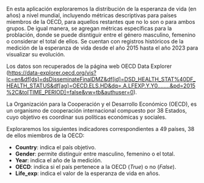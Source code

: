 En esta aplicación exploraremos la distribución de la esperanza de vida (en años) a nivel mundial, incluyendo métricas descriptivas para países miembros de la OECD, para aquellos restantes que no lo son o para ambos grupos. De igual manera, se agregan métricas específicas para la problación, donde se puede disntiguir entre el género masculino, femenino o considerar el total de ellos. Se cuentan con registros históricos de la medición de la esperanza de vida desde el año 2015 hasta el año 2023 para visualizar su evolución.

Los datos son recuperados de la página web OECD Data Explorer (https://data-explorer.oecd.org/vis?lc=en&df[ds]=dsDisseminateFinalDMZ&df[id]=DSD_HEALTH_STAT%40DF_HEALTH_STATUS&df[ag]=OECD.ELS.HD&dq=.A.LFEXP.Y.Y0........&pd=2015%2C&to[TIME_PERIOD]=false&vw=tb&authuser=0).


La Organización para la Cooperación y el Desarrollo Económico​ (OECD), es un organismo de cooperación internacional compuesto por 38 Estados, ​​ cuyo objetivo es coordinar sus políticas económicas y sociales.
            
Exploraremos los siguientes indicadores correspondientes a 49 países, 38 de ellos miembros de la OECD:

* **Country**: indica el país objetivo.
* **Gender**: permite distinguir entre masculino, femenino o el total.
* **Year**: indica el año de la medición.
* **OECD**: indica si el país pertenece a la OECD (*True*) o no (*False*).
* **Life_exp**: indica el valor de la esperanza de vida en años.
